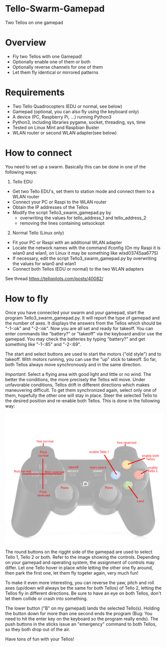 # Tello-Swarm-Gamepad
Two Tellos on one gamepad

# Overview
* Fly two Tellos with one Gamepad! 
* Optionally enable one of them or both 
* Optionally reverse channels for one of them 
* Let them fly identical or mirrored patterns 

# Requirements 
* Two Tello Quadrocopters (EDU or normal, see below)
* Gamepad (optional, you can also fly using the keyboard only) 
* A device (PC, Raspberry Pi, ...) running Python3 
* Python3, including libraries pygame, socket, threading, sys, time
* Tested on Linux Mint and Raspbian Buster
* WLAN router or second WLAN adapter(see below)

# How to connect 
You need to set up a swarm. Basically this can be done in one of the following ways: 

1) Tello EDU 
* Get two Tello EDU's, set them to station mode and connect them to a WLAN router
* Connect your PC or Raspi to the WLAN router 
* Obtain the IP addresses of the Tellos 
* Modify the script Tello3_swarm_gamepad.py by 
  * overwriting the values for tello_address_1 and tello_address_2
  * removing the lines containing setsockopt

2) Normal Tello (Linux only) 
* Fit your PC or Raspi with an additional WLAN adapter 
* Locate the network names with the command ifconfig (On my Raspi it is wlan0 and wlan1, on Linux it may be something like wlxd03745aa6775) 
* If necessary, edit the script Tello3_swarm_gamepad.py by overwriting the values for wlan0 and wlan1 
* Connect both Tellos (EDU or normal) to the two WLAN adapters  

See thread https://tellopilots.com/posts/40082/  

# How to fly
Once you have connected your swarm and your gamepad, start the program Tello3_swarm_gamepad.py. 
It will report the type of gamepad and the number of axes. It displays the answers from the Tellos which should be "-1-:ok" and "-2-:ok". 
Now you are all set and ready for takeoff. You can enter commands like "battery?" or "takeoff" via the keyboard and/or use the gamepad. 
You may check the batteries by typing "battery?" and get something like "-1-:85" and "-2-:69".   

The start and select buttons are used to start the motors ("old style") and to takeoff. With motors running, you can use the "up" stick to takeoff. So far, both Tellos always move synchronously and in the same direction.  

_Important_: Select a flying area with good light and little or no wind. The better the conditions, the more precisely the Tellos will move. Under unfavorable conditions, Tellos drift in different directions which makes maneuvering difficult. To get them synchronized again, select only one of them, hopefully the other one will stay in place. Steer the selected Tello to the desired position and re-enable both Tellos. This is done in the following way: 

![gamepad controls](gamepad.png "gamepad controls")

The round buttons on the rigght side of the gamepad are used to select Tello 1, Tello 2 or both. Refer to the image showing the controls. Depending on your gamepad and operating system, the assignment of controls may differ. Let one Tello hover in place while letting the other one fly around, then park the first one, let them fly togeter again, very much fun! 

To make it even more interesting, you can reverse the yaw, pitch and roll axes (up/down will always be the same for both Tellos) of Tello 2, letting the Tellos fly in different directions. Be sure to have an eye on both Tellos, don't let them collide or crash into something. 

The lower button ("B" on my gamepad) lands the selected Tello(s). Holding the button down for more than one second ends the program (Bug: You need to hit the enter key on the keyboard so the program really ends). The push buttons in the sticks issue an "emergency" command to both Tellos, so they both drop out of the air. 

Have tons of fun with your Tellos! 
